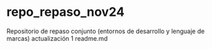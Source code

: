 # repo_repaso_nov24
Repositorio de repaso conjunto (entornos de desarrollo y lenguaje de marcas)
actualización 1 readme.md
